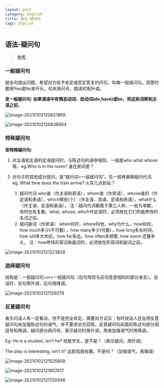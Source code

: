 ```yaml
---
layout: post
category: English
title: 语法-疑问句
tags: English
---
```


## 语法-疑问句

> [参考](https://wenku.baidu.com/view/67019d275b8102d276a20029bd64783e09127d2a.html)


### 一般疑问句

就全句提出问题，希望对方给予肯定或否定答复的问句，叫做一般疑问句。回答时要用Yes或No来开头，句末用问号，朗读时用升调。

**变一般疑问句: 如果谓语中有情态动词、助动词(do,have)或be，将这些词移到主语之前**。


![image-20210102120621869](https://cdn.jsdelivr.net/gh/mafulong/mdPic/typora/image-20210102120621869.png)

![image-20210102120638664](https://cdn.jsdelivr.net/gh/mafulong/mdPic/typora/image-20210102120638664.png)

### 特殊疑问句 

**变特殊疑问句:** 

1. 对主语和主语的定语提问时，与陈述句的语序相同。一般是who what whose等。eg.Who is in the room? 谁在房间里？
2. 对句子的其他成分提问，是“疑问词+一般疑问句”。先一般再替换疑问代词.  eg. What time does the train arrive? 火车几点到站？

	1. 疑问代词
		who谁（作主语和表语），whom谁（作宾语），whose谁的（作定语和表语），which哪些(个) （作主语、宾语、定语和表语），what什么（作主语、定语和表语）。
		注：疑问代词都属于第三人称，一般为单数，有时也有复数。what, whose, which作定语时，必须放在它们所能修饰的名词之前。
	2. 疑问副词（作状语）
		when何时，where何地，why为什么，how如何，how much多少(不可数) ，how many多少(可数），how long多长时间，how old多大年纪，how far多远。how often多频繁, how soom 还要多久。
注：how修饰形容词和副词时，必须放在形容词和副词之前。

![image-20210102121223828](https://cdn.jsdelivr.net/gh/mafulong/mdPic/typora/image-20210102121223828.png)

### 选择疑问句
结构是：一般疑问句+or+一般疑问句（后句常将与前句意思相同的部分省去）。说话时，前句用升调，后句用降调。

![image-20210102121129279](https://cdn.jsdelivr.net/gh/mafulong/mdPic/typora/image-20210102121129279.png)

### 反意疑问句

表示问话人有一定看法，但不是完全肯定，需要对方证实；有时说话人还会用反意疑问句来加强陈述句的语气，并不要求对方回答。反意疑问句前面的陈述句部分用逗号和降调，疑问部分用问号，表示疑问时用升调，用来加强语气时用降调。

Eg: He is a student, isn’t he? 他是学生，是不是？（表示疑问，用升调）

The play is interesting, isn’t it? 这部戏很有趣，不是吗？（加强语气，用降调）

![image-20210102121525909](https://cdn.jsdelivr.net/gh/mafulong/mdPic/typora/image-20210102121525909.png)

![image-20210102121607417](https://cdn.jsdelivr.net/gh/mafulong/mdPic/typora/image-20210102121607417.png)

![image-20210102121720946](https://cdn.jsdelivr.net/gh/mafulong/mdPic/typora/image-20210102121720946.png)